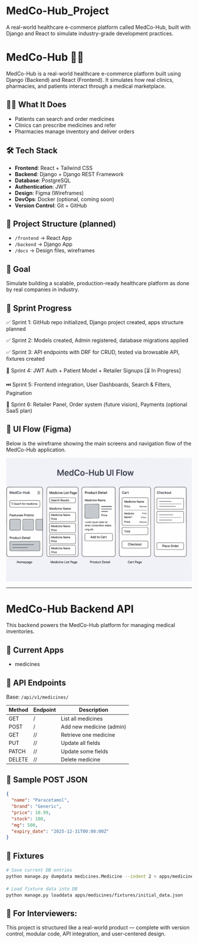 # MedCo-Hub_Project
A real-world healthcare e-commerce platform called MedCo-Hub, built with Django and React to simulate industry-grade development practices.

# MedCo-Hub 🏥💊

MedCo-Hub is a real-world healthcare e-commerce platform built using Django (Backend) and React (Frontend). It simulates how real clinics, pharmacies, and patients interact through a medical marketplace.

## 👨‍⚕️ What It Does
- Patients can search and order medicines
- Clinics can prescribe medicines and refer
- Pharmacies manage inventory and deliver orders

## 🛠️ Tech Stack
- **Frontend**: React + Tailwind CSS
- **Backend**: Django + Django REST Framework
- **Database**: PostgreSQL
- **Authentication**: JWT
- **Design**: Figma (Wireframes)
- **DevOps**: Docker (optional, coming soon)
- **Version Control**: Git + GitHub

## 📂 Project Structure (planned)
- `/frontend` → React App
- `/backend` → Django App
- `/docs` → Design files, wireframes

## 🎯 Goal
Simulate building a scalable, production-ready healthcare platform as done by real companies in industry.

## 📅 Sprint Progress
✅ Sprint 1: GitHub repo initialized, Django project created, apps structure planned

✅ Sprint 2: Models created, Admin registered, database migrations applied

✅ Sprint 3: API endpoints with DRF for CRUD, tested via browsable API, fixtures created

🚀 Sprint 4: JWT Auth + Patient Model + Retailer Signups [⏳ In Progress]

⏭️ Sprint 5: Frontend integration, User Dashboards, Search & Filters, Pagination

🎯 Sprint 6: Retailer Panel, Order system (future vision), Payments (optional SaaS plan)

## 🧩 UI Flow (Figma)

Below is the wireframe showing the main screens and navigation flow of the MedCo-Hub application.

![MedCo-Hub UI Flow](assets/Figma_UIUX_Flow.png) 

---
# MedCo-Hub Backend API

This backend powers the MedCo-Hub platform for managing medical inventories.

## 🧠 Current Apps
- medicines

## 🔗 API Endpoints

Base: `/api/v1/medicines/`

| Method | Endpoint         | Description              |
|--------|------------------|--------------------------|
| GET    | /                | List all medicines       |
| POST   | /                | Add new medicine (admin) |
| GET    | /<id>/           | Retrieve one medicine    |
| PUT    | /<id>/           | Update all fields        |
| PATCH  | /<id>/           | Update some fields       |
| DELETE | /<id>/           | Delete medicine          |

## 🧪 Sample POST JSON
```json
{
  "name": "Paracetamol",
  "brand": "Generic",
  "price": 10.99,
  "stock": 100,
  "mg": 500,
  "expiry_date": "2025-12-31T00:00:00Z"
}
```

## 🧩 Fixtures
```bash
# Save current DB entries
python manage.py dumpdata medicines.Medicine --indent 2 > apps/medicines/fixtures/initial_data.json

# Load fixture data into DB
python manage.py loaddata apps/medicines/fixtures/initial_data.json
```
## 💼 For Interviewers:
This project is structured like a real-world product — complete with version control, modular code, API integration, and user-centered design.
